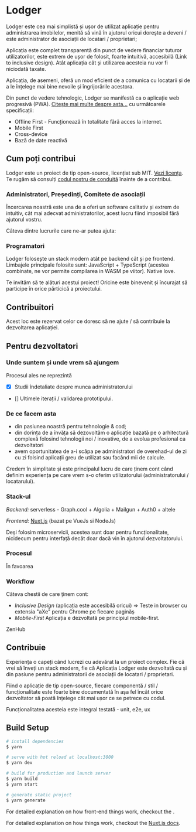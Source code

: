 # Lodger

Lodger este cea mai simplistă și ușor de utilizat aplicație pentru administrarea imobilelor, menită să vină în ajutorul oricui dorește a deveni / este administrator de asociații de locatari / proprietari;

Aplicația este complet transparentă din punct de vedere financiar tuturor utilizatorilor, este extrem de ușor de folosit, foarte intuitivă, accesibilă (Link to inclusive design). Atât aplicația cât și utilizarea acesteia nu vor fi niciodată taxate.

<!-- (DE CE: un studiu ne arată că aplicațiile de genul, în general tind să fie complexe d.p.d.v. al experienței oferite utilizatorului, de multe ori acestuia fiindu-i foarte greu să se acomodeze și să folosească aplicația) -->

Aplicația, de asemeni, oferă un mod eficient de a comunica cu locatarii și de a le înțelege mai bine nevoile și îngrijorările acestora.

Din punct de vedere tehnologic, Lodger se manifestă ca o aplicație web progresivă (PWA). [Citește mai multe despre asta...](https://developers.google.com/web/progressive-web-apps/)
cu următoarele specificații:

- Offline First - Funcționează în totalitate fără acces la internet.
- Mobile First
- Cross-device
- Bază de date reactivă

## Cum poți contribui

Lodger este un proiect de tip open-source, licențiat sub MIT. [Vezi licența](./LICENSE).
Te rugăm să consulți [codul nostru de conduită](./COD_DE_CONDUITĂ.md) înainte de a contribui.

### Administratori, Președinți, Comitete de asociații

Încercarea noastră este una de a oferi un software calitativ și extrem  de intuitiv, cât mai adecvat administratorilor, acest lucru fiind imposibil fără ajutorul vostru.

Câteva dintre lucrurile care ne-ar putea ajuta:

### Programatori

Lodger folosește un stack modern atât pe backend cât și pe frontend.
Limbajele principale folosite sunt: JavaScript + TypeScript (acestea combinate, ne vor permite compilarea in WASM pe viitor). Native love.

Te invităm să te alături acestui proiect! Oricine este binevenit și încurajat să participe în orice părticică a proiectului.

## Contribuitori

Acest loc este rezervat celor ce doresc să ne ajute / să contribuie la dezvoltarea aplicației.

## Pentru dezvoltatori

### Unde suntem și unde vrem să ajungem

Procesul ales ne reprezintă

- [x] Studii îndetaliate despre munca administratorului
- [] Ultimele iterații / validarea prototipului.

### De ce facem asta

- din pasiunea noastră pentru tehnologie & cod;
- din dorința de a învăța să dezovoltăm o aplicație bazată pe o arhitectură complexă folosind tehnologii noi / inovative, de a evolua profesional ca dezvoltatori
- avem oportunitatea de a-i scăpa pe administratori de overehad-ul de zi cu zi folsind aplicații greu de utilizat sau facând mii de calcule.

Credem în simplitate și este principalul lucru de care ținem cont când definim experiența pe care vrem s-o oferim utilizatorului (administratorului / locatarului).

### Stack-ul

*Backend:* serverless - Graph.cool + Algolia + Mailgun + Auth0 + altele

*Frontend:* [Nuxt.js](https://github.com/nuxt/nuxt.js) (bazat pe VueJs si NodeJs)

Deși folosim microservicii, acestea sunt doar pentru funcționalitate, nicidecum pentru interfață decât doar dacă vin în ajutorul dezvoltatorului.

### Procesul

În favoarea

### Workflow

Câteva chestii de care ținem cont:

- *Inclusive Design* (aplicația este accesibilă oricui) => Teste in browser cu extensia "aXe" pentru Chrome pe fiecare paginăș
- *Mobile-First* Aplicația e dezvoltată pe principiul mobile-first.

ZenHub

## Contribuie

Experiența o capeți când lucrezi cu adevărat la un proiect complex.
Fie că vrei să înveți un stack modern, fie că
Aplicația Lodger este dezvoltată cu și din pasiune pentru administratorii de asociații de locatari / proprietari.

Fiind o aplicație de tip open-source, fiecare componentă / stil / funcționalitate este foarte bine documentată în așa fel încât orice dezvoltator să poată înțelege cât mai ușor ce se petrece cu codul.

Funcționalitatea acesteia este integral testată - unit, e2e, ux

## Build Setup

``` bash
# install dependencies
$ yarn

# serve with hot reload at localhost:3000
$ yarn dev

# build for production and launch server
$ yarn build
$ yarn start

# generate static project
$ yarn generate
```

For detailed explanation on how front-end things work, checkout the .

For detailed explanation on how things work, checkout the [Nuxt.js docs](https://github.com/nuxt/nuxt.js).
